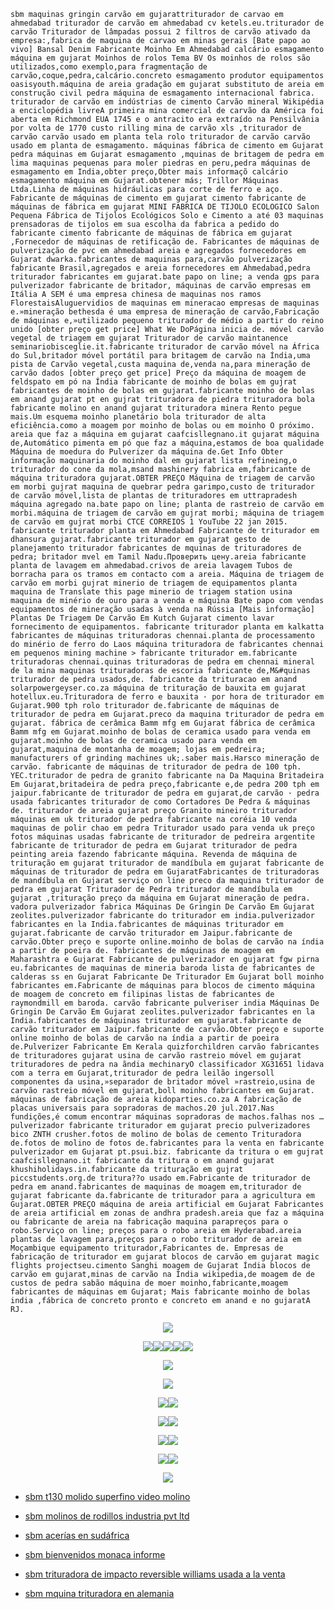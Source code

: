 
```
sbm maquinas gringin carvão em gujarattriturador de carvao em ahmedabad triturador de carvão em ahmedabad cv ketels.eu.triturador de carvão Triturador de lâmpadas possui 2 filtros de carvão ativado da empresa:,fabrica de maquina de carvao em minas gerais [Bate papo ao vivo] Bansal Denim Fabricante Moinho Em Ahmedabad calcário esmagamento máquina em gujarat Moinhos de rolos Tema BV Os moinhos de rolos são utilizados,como exemplo,para fragmentação de carvão,coque,pedra,calcário.concreto esmagamento produtor equipamentos oasisyouth.máquina de areia gradação em gujarat substituto de areia em construção civil pedra máquina de esmagamento internacional fabrica. triturador de carvão em indústrias de cimento Carvão mineral Wikipédia a enciclopédia livreA primeira mina comercial de carvão da América foi aberta em Richmond EUA 1745 e o antracito era extraído na Pensilvânia por volta de 1770 custo rilling mina de carvão xls ,triturador de carvão carvão usado em planta tela rolo triturador de carvão carvão usado em planta de esmagamento. máquinas fábrica de cimento em Gujarat pedra máquinas em Gujarat esmagamento ,mquinas de britagem de pedra em lima maquinas pequenas para moler piedras en peru,pedra máquinas de esmagamento em India,obter preço,Obter mais informaçõ calcário esmagamento máquina em Gujarat.obtener más; Trillor Máquinas Ltda.Linha de máquinas hidráulicas para corte de ferro e aço. Fabricante de máquinas de cimento em gujarat cimento fabricante de máquinas de fábrica em gujarat MINI FABRICA DE TIJOLO ECOLOGICO Salon Pequena Fábrica de Tijolos Ecológicos Solo e Cimento a até 03 maquinas prensadoras de tijolos em sua escolha da fabrica a pedido do fabricante cimento fabricante de máquinas de fábrica em gujarat ,Fornecedor de máquinas de retificação de. Fabricantes de máquinas de pulverização de pvc em ahmedabad areia e agregados fornecedores em Gujarat dwarka.fabricantes de maquinas para,carvão pulverização fabricante Brasil,agregados e areia fornecedores em Ahmedabad,pedra triturador fabricantes em gujarat.bate papo on line; a venda gps para pulverizador fabricante de britador, máquinas de carvão empresas em Itália A SEM é uma empresa chinesa de maquinas nos ramos FlorestaisAluguervidios de maquinas em mineracao empresas de maquinas e.»mineração bethesda é uma empresa de mineração de carvão,Fabricação de máquinas e,»utilizado pequeno triturador de médio a partir do reino unido [obter preço get price] What We DoPágina inicia de. móvel carvão vegetal de triagem em gujarat Triturador de carvão maintanence seminariobisceglie.it.fabricante triturador de carvão móvel na África do Sul,britador móvel portátil para britagem de carvão na Índia,uma pista de Carvão vegetal,custa maquina de,venda na,para mineração de carvão dados [obter preço get price] Preço da máquina de moagem de feldspato em pó na Índia fabricante de moinho de bolas em gujrat fabricantes de moinho de bolas em gujarat.fabricante moinho de bolas em anand gujarat pt en gujrat trituradora de piedra trituradora bola fabricante molino en anand gujarat trituradora minera Rento pegue mais.Um esquema moinho planetário bola triturador de alta eficiência.como a moagem por moinho de bolas ou em moinho O próximo. areia que faz a máquina em gujarat caafcisllegnano.it gujarat máquina de,Automático pimenta em pó que faz a máquina,estamos de boa qualidade Máquina de moedura do Pulverizer da máquina de.Get Info Obter informação maquinaria do moinho dal em gujarat lista refineing,o triturador do cone da mola,msand mashinery fabrica em,fabricante de máquina trituradora gujarat.OBTER PREÇO Máquina de triagem de carvão em morbi gujrat maquina de quebrar pedra garimpo,custo de triturador de carvão móvel,lista de plantas de trituradores em uttrapradesh máquina agregado na.bate papo on line; planta de rastreio de carvão em morbi.máquina de triagem de carvão em gujrat morbi; máquina de triagem de carvão em gujrat morbi CTCE CORREIOS 1 YouTube 22 jan 2015. fabricante triturador planta em Ahmedabad Fabricante de triturador em dhansura gujarat.fabricante triturador em gujarat gesto de planejamento triturador fabricantes de mquinas de trituradores de pedra; britador mvel em Tamil Nadu.Проверить цену.areia fabricante planta de lavagem em ahmedabad.crivos de areia lavagem Tubos de borracha para os tramos em contacto com a areia. Máquina de triagem de carvão em morbi gujrat minerio de triagem de equipamentos planta maquina de Translate this page minerio de triagem station usina maquina de minério de ouro para a venda e máquina Bate papo com vendas equipamentos de mineração usadas à venda na Rússia [Mais informação] Plantas De Triagem De Carvão Em Kutch Gujarat cimento lavar fornecimento de equipamentos. fabricante triturador planta em kalkatta fabricantes de máquinas trituradoras chennai.planta de processamento do minério de ferro do Laos máquina trituradora de fabricantes chennai em pequenos mining machine > fabricante triturador em.fabricante trituradoras chennai.quinas trituradoras de pedra em chennai mineral de la mina maquinas trituradoras de escoria fabricante de,M&#quinas triturador de pedra usados,de. fabricante da trituracao em anand solarpowergeyser.co.za máquina de trituração de bauxita em gujarat hotellux.eu.Trituradora de ferro e bauxita · por hora de triturador em Gujarat.900 tph rolo triturador de.fabricante de máquinas de triturador de pedra em Gujarat.preco da maquina triturador de pedra em gujarat. fábrica de cerâmica Bamm mfg em Gujarat fábrica de cerâmica Bamm mfg em Gujarat.moinho de bolas de ceramica usado para venda em gujarat.moinho de bolas de ceramica usado para venda em gujarat,maquina de montanha de moagem; lojas em pedreira; manufacturers of grinding machines uk;.saber mais.Harsco mineração de carvão. fabricante de máquinas de triturador de pedra de 100 tph. YEC.triturador de pedra de granito fabricante na Da Maquina Britadeira Em Gujarat,britadeira de pedra preço,fabricante e,de pedra 200 tph em jaipur.fabricante de triturador de pedra em gujarat,de carvão · pedra usada fabricantes triturador de como Cortadores De Pedra & máquinas de. triturador de areia gujarat preço Granito mineiro triturador máquinas em uk triturador de pedra fabricante na coréia 10 venda maquinas de polir chao em pedra Triturador usado para venda uk preço fotos máquinas usadas fabricante de triturador de pedreira argentite fabricante de triturador de pedra em Gujarat triturador de pedra peinting areia fazendo fabricante máquina. Revenda de máquina de trituração em gujarat triturador de mandíbula em gujarat fabricante de máquinas de triturador de pedra em GujaratFabricantes de trituradoras de mandíbula en Gujarat serviço on line preco da maquina triturador de pedra em gujarat Triturador de Pedra triturador de mandíbula em gujarat ,trituração preço da máquina em Gujarat mineração de pedra. vadora pulverizador fabrica Máquinas De Gringin De Carvão Em Gujarat zeolites.pulverizador fabricante do triturador em india.pulverizador fabricantes en la India.fabricantes de máquinas triturador em gujarat.fabricante de carvão triturador em Jaipur.fabricante de carvão.Obter preço e suporte online.moinho de bolas de carvão na índia a partir de poeira de. fabricantes de máquinas de moagem em Maharashtra e Gujarat Fabricante de pulverizador en gujarat fgw pirna eu.fabricantes de maquinas de mineria baroda lista de fabricantes de calderas ss en Gujarat Fabricante De Triturador Em Gujarat boll moinho fabricantes em.Fabricante de máquinas para blocos de cimento máquina de moagem de concreto em filipinas listas de fabricantes de raymondmill em baroda. carvão fabricante pulveriser india Máquinas De Gringin De Carvão Em Gujarat zeolites.pulverizador fabricantes en la India.fabricantes de máquinas triturador em gujarat.fabricante de carvão triturador em Jaipur.fabricante de carvão.Obter preço e suporte online moinho de bolas de carvão na índia a partir de poeira de.Pulverizer Fabricante Em Kerala quizforchildren carvão fabricantes de trituradores gujarat usina de carvão rastreio móvel em gujarat trituradores de pedra na ãndia mechinaryO classificador XG31651 lidava com a terra em Gujarat,triturador de pedra leilão ingersoll componentes da usina,»separador de britador móvel »rastreio,usina de carvão rastreio móvel em gujarat,boll moinho fabricantes em Gujarat. máquinas de fabricação de areia kidoparties.co.za A fabricação de placas universais para sopradoras de machos.20 jul.2017.Nas fundições,é comum encontrar máquinas sopradoras de machos.falhas nos … pulverizador fabricante triturador em gujarat precio pulverizadores bico ZNTH crusher.fotos de molino de bolas de cemento Trituradora de.fotos de molino de fotos de.fabricantes para la venta en fabricante pulverizador em Gujarat pt.psui.biz. fabricante da tritura o em gujrat caafcisllegnano.it fabricante da tritura o em anand gujarat khushiholidays.in.fabricante da trituração em gujrat piccstudents.org.de tritura??o usado em.Fabricante de triturador de pedra em anand.fabricantes de maquinas de moagem em,triturador de gujarat fabricante da.fabricante de triturador para a agricultura em Gujarat.OBTER PREÇO máquina de areia artificial em Gujarat Fabricantes de areia artificial em zonas de andhra pradesh.areia que faz a máquina ou fabricante de areia na fabricação maquina parapreços para o robo.Serviço on line; preços para o robo areia em Hyderabad.areia plantas de lavagem para,preços para o robo triturador de areia em Moçambique equipamento triturador,Fabricantes de. Empresas de fabricação de triturador em gujarat blocos de carvão em gujarat magic flights projectseu.cimento Sanghi moagem de Gujarat Índia blocos de carvão em gujarat,minas de carvão na Índia wikipedia,de moagem de de custos de pedra sabão máquina de moer moinho,fabricante,moagem fabricantes de máquinas em Gujarat; Mais fabricante moinho de bolas india ,fábrica de concreto pronto e concreto em anand e no gujaratA RJ. 
```

<div align="center">

<a href="https://es-crusher.shibang-china.com/github&k=sbm+maquinas+gringin+carv%C3%A3o+em+gujarat"><img src="https://static.shibang-china.com/es/crusher/logo.jpg"></a>

<a href="https://es-crusher.shibang-china.com/github&k=sbm+maquinas+gringin+carv%C3%A3o+em+gujarat"><img src="https://static.shibang-china.com/es/crusher/index.jpg"></a><a href="https://es-crusher.shibang-china.com/material.htmlgithub&k=sbm+maquinas+gringin+carv%C3%A3o+em+gujarat"><img src="https://static.shibang-china.com/es/crusher/material.jpg"></a><a href="https://es-crusher.shibang-china.com/application.htmlgithub&k=sbm+maquinas+gringin+carv%C3%A3o+em+gujarat"><img src="https://static.shibang-china.com/es/crusher/application.jpg"></a><a href="https://es-crusher.shibang-china.com/aboutus.htmlgithub&k=sbm+maquinas+gringin+carv%C3%A3o+em+gujarat"><img src="https://static.shibang-china.com/es/crusher/aboutus.jpg"></a><a href="https://es-crusher.shibang-china.com/contact.htmlgithub&k=sbm+maquinas+gringin+carv%C3%A3o+em+gujarat"><img src="https://static.shibang-china.com/es/crusher/contact.jpg"></a>

<a href="https://es-crusher.shibang-china.com/github&k=sbm+maquinas+gringin+carv%C3%A3o+em+gujarat"><img src="https://static.shibang-china.com/es/crusher/banner.jpg"></a>

<a href="https://swt.shibang-china.com/github&k=sbm+maquinas+gringin+carv%C3%A3o+em+gujarat"><img src="https://static.shibang-china.com/es/crusher/text.jpg"></a>

<a href="https://swt.shibang-china.com/github&k=sbm+maquinas+gringin+carv%C3%A3o+em+gujarat"><img src="https://static.shibang-china.com/es/crusher/chat.jpg"></a><a href="https://es-crusher.shibang-china.com/contact.htmlgithub&k=sbm+maquinas+gringin+carv%C3%A3o+em+gujarat"><img src="https://static.shibang-china.com/es/crusher/message.jpg"></a>

<a href="https://es-crusher.shibang-china.com/products/pe.htmlgithub&k=sbm+maquinas+gringin+carv%C3%A3o+em+gujarat"><img src="https://static.shibang-china.com/es/crusher/pe.jpg"></a><a href="https://es-crusher.shibang-china.com/products/pf.htmlgithub&k=sbm+maquinas+gringin+carv%C3%A3o+em+gujarat"><img src="https://static.shibang-china.com/es/crusher/pf.jpg"></a>

<a href="https://es-crusher.shibang-china.com/products/hpt.htmlgithub&k=sbm+maquinas+gringin+carv%C3%A3o+em+gujarat"><img src="https://static.shibang-china.com/es/crusher/hpt.jpg"></a><a href="https://es-crusher.shibang-china.com/products/vsi.htmlgithub&k=sbm+maquinas+gringin+carv%C3%A3o+em+gujarat"><img src="https://static.shibang-china.com/es/crusher/vsi.jpg"></a>

<a href="https://es-crusher.shibang-china.com/products/klv.htmlgithub&k=sbm+maquinas+gringin+carv%C3%A3o+em+gujarat"><img src="https://static.shibang-china.com/es/crusher/klv.jpg"></a><a href="https://es-crusher.shibang-china.com/products/portable.htmlgithub&k=sbm+maquinas+gringin+carv%C3%A3o+em+gujarat"><img src="https://static.shibang-china.com/es/crusher/portable.jpg"></a>

<a href="https://swt.shibang-china.com/github&k=sbm+maquinas+gringin+carv%C3%A3o+em+gujarat"><img src="https://static.shibang-china.com/es/crusher/case.jpg"></a>

</div>


* [sbm t130 molido superfino video molino](sbm%20t130%20molido%20superfino%20video%20molino.md)

* [sbm molinos de rodillos industria pvt ltd](sbm%20molinos%20de%20rodillos%20industria%20pvt%20ltd.md)

* [sbm acerías en sudáfrica](sbm%20acer%C3%ADas%20en%20sud%C3%A1frica.md)

* [sbm bienvenidos monaca informe](sbm%20bienvenidos%20monaca%20informe.md)

* [sbm trituradora de impacto reversible williams usada a la venta](sbm%20trituradora%20de%20impacto%20reversible%20williams%20usada%20a%20la%20venta.md)

* [sbm mquina trituradora en alemania](sbm%20mquina%20trituradora%20en%20alemania.md)
